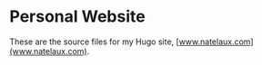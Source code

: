 # Personal Website

These are the source files for my Hugo site, [www.natelaux.com](www.natelaux.com).

